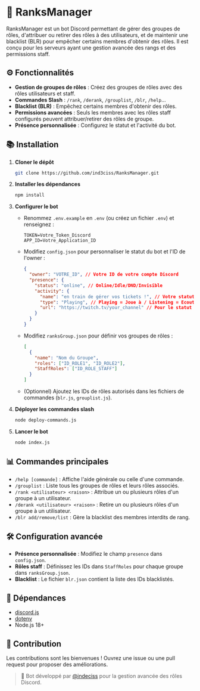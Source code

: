 ﻿# 🌊 RanksManager

RanksManager est un bot Discord permettant de gérer des groupes de rôles, d'attribuer ou retirer des rôles à des utilisateurs, et de maintenir une blacklist (BLR) pour empêcher certains membres d'obtenir des rôles. Il est conçu pour les serveurs ayant une gestion avancée des rangs et des permissions staff.

## ⚙️ Fonctionnalités

- **Gestion de groupes de rôles** : Créez des groupes de rôles avec des rôles utilisateurs et staff.
- **Commandes Slash** : `/rank`, `/derank`, `/grouplist`, `/blr`, `/help`...
- **Blacklist (BLR)** : Empêchez certains membres d'obtenir des rôles.
- **Permissions avancées** : Seuls les membres avec les rôles staff configurés peuvent attribuer/retirer des rôles de groupe.
- **Présence personnalisée** : Configurez le statut et l'activité du bot.

## 📚 Installation

1. **Cloner le dépôt**
   ```bash
   git clone https://github.com/ind3ciss/RanksManager.git
   ```

2. **Installer les dépendances**
   ```bash
   npm install
   ```

3. **Configurer le bot**
   - Renommez `.env.example` en `.env` (ou créez un fichier `.env`) et renseignez :
     ```
     TOKEN=Votre_Token_Discord
     APP_ID=Votre_Application_ID
     ```
   - Modifiez `config.json` pour personnaliser le statut du bot et l'ID de l'owner :
     ```json
     {
       "owner": "VOTRE_ID", // Votre ID de votre compte Discord
       "presence": {
         "status": "online", // Online/Idle/DND/Invisible
         "activity": {
           "name": "en train de gérer vos tickets !", // Votre statut
           "type": "Playing", // Playing = Joue à / Listening = Ecoute / Watching = Regarde / Custom = Statut perso / Streaming = En direct (twitch)
           "url": "https://twitch.tv/your_channel" // Pour le statut "Streaming"
         }
       }
     }
     ```
   - Modifiez `ranksGroup.json` pour définir vos groupes de rôles :
     ```json
     [
       {
         "name": "Nom du Groupe",
         "roles": ["ID_ROLE1", "ID_ROLE2"],
         "StaffRoles": ["ID_ROLE_STAFF"]
       }
     ]
     ```
   - (Optionnel) Ajoutez les IDs de rôles autorisés dans les fichiers de commandes (`blr.js`, `grouplist.js`).

4. **Déployer les commandes slash**
   ```bash
   node deploy-commands.js
   ```

5. **Lancer le bot**
   ```bash
   node index.js
   ```

## 📊 Commandes principales

- `/help [commande]` : Affiche l'aide générale ou celle d'une commande.
- `/grouplist` : Liste tous les groupes de rôles et leurs rôles associés.
- `/rank <utilisateur> <raison>` : Attribue un ou plusieurs rôles d'un groupe à un utilisateur.
- `/derank <utilisateur> <raison>` : Retire un ou plusieurs rôles d'un groupe à un utilisateur.
- `/blr add/remove/list` : Gère la blacklist des membres interdits de rang.

## 🛠️ Configuration avancée

- **Présence personnalisée** : Modifiez le champ `presence` dans `config.json`.
- **Rôles staff** : Définissez les IDs dans `StaffRoles` pour chaque groupe dans `ranksGroup.json`.
- **Blacklist** : Le fichier `blr.json` contient la liste des IDs blacklistés.

## 🔑 Dépendances

- [discord.js](https://discord.js.org/)
- [dotenv](https://www.npmjs.com/package/dotenv)
- Node.js 18+

## 🤍 Contribution

Les contributions sont les bienvenues ! Ouvrez une issue ou une pull request pour proposer des améliorations.

> 🌊 Bot développé par [@indeciss](https://github.com/ind3ciss) pour la gestion avancée des rôles Discord.
